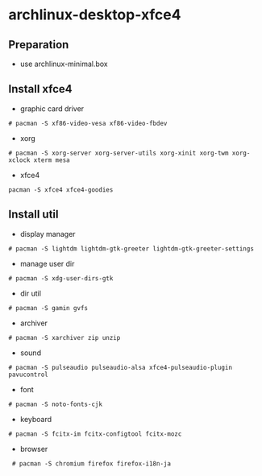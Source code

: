 # archlinux-desktop-xfce4

## Preparation

* use archlinux-minimal.box

## Install xfce4

* graphic card driver
```
# pacman -S xf86-video-vesa xf86-video-fbdev
```

* xorg
```
# pacman -S xorg-server xorg-server-utils xorg-xinit xorg-twm xorg-xclock xterm mesa
```

* xfce4
```
pacman -S xfce4 xfce4-goodies
```

## Install util

* display manager
```
# pacman -S lightdm lightdm-gtk-greeter lightdm-gtk-greeter-settings 
```

* manage user dir
```
# pacman -S xdg-user-dirs-gtk
```

* dir util
```
# pacman -S gamin gvfs
```

* archiver
```
# pacman -S xarchiver zip unzip
```

* sound
```
# pacman -S pulseaudio pulseaudio-alsa xfce4-pulseaudio-plugin pavucontrol
```

* font
```
# pacman -S noto-fonts-cjk
```

* keyboard
```
# pacman -S fcitx-im fcitx-configtool fcitx-mozc
```

* browser
```
 # pacman -S chromium firefox firefox-i18n-ja
 ```
